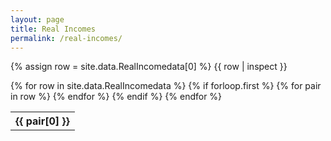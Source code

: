 ```yaml
---
layout: page
title: Real Incomes
permalink: /real-incomes/
---
```




<script src="https://cdnjs.cloudflare.com/ajax/libs/Chart.js/2.9.4/Chart.js"></script>


<canvas id="myChart" style="width:100%;max-width:700px"></canvas>

<script src="{{ site.baseurl }}/assets/some-script-2.js" type="text/javascript"></script>


{% assign row = site.data.RealIncomedata[0] %}
{{ row | inspect }}


<table>
  {% for row in site.data.RealIncomedata %}
    {% if forloop.first %}
    <tr>
      {% for pair in row %}
        <th>{{ pair[0] }}</th>
      {% endfor %}
    </tr>
    {% endif %}
  {% endfor %}
</table>
